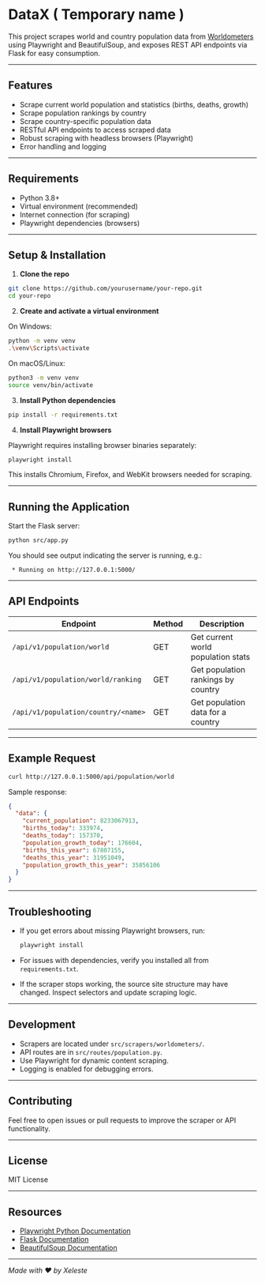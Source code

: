 

# DataX ( Temporary name )

This project scrapes world and country population data from [Worldometers](https://www.worldometers.info/) using Playwright and BeautifulSoup, and exposes REST API endpoints via Flask for easy consumption.

---

## Features

- Scrape current world population and statistics (births, deaths, growth)
- Scrape population rankings by country
- Scrape country-specific population data
- RESTful API endpoints to access scraped data
- Robust scraping with headless browsers (Playwright)
- Error handling and logging

---

## Requirements

- Python 3.8+
- Virtual environment (recommended)
- Internet connection (for scraping)
- Playwright dependencies (browsers)

---

## Setup & Installation

1. **Clone the repo**

```bash
git clone https://github.com/yourusername/your-repo.git
cd your-repo
````

2. **Create and activate a virtual environment**

On Windows:

```bash
python -m venv venv
.\venv\Scripts\activate
```

On macOS/Linux:

```bash
python3 -m venv venv
source venv/bin/activate
```

3. **Install Python dependencies**

```bash
pip install -r requirements.txt
```

4. **Install Playwright browsers**

Playwright requires installing browser binaries separately:

```bash
playwright install
```

This installs Chromium, Firefox, and WebKit browsers needed for scraping.

---

## Running the Application

Start the Flask server:

```bash
python src/app.py
```

You should see output indicating the server is running, e.g.:

```
 * Running on http://127.0.0.1:5000/
```

---

## API Endpoints

| Endpoint                         | Method | Description                        |
| -------------------------------- | ------ | ---------------------------------- |
| `/api/v1/population/world`          | GET    | Get current world population stats |
| `/api/v1/population/world/ranking`  | GET    | Get population rankings by country |
| `/api/v1/population/country/<name>` | GET    | Get population data for a country  |

---

## Example Request

```bash
curl http://127.0.0.1:5000/api/population/world
```

Sample response:

```json
{
  "data": {
    "current_population": 8233067913,
    "births_today": 333974,
    "deaths_today": 157370,
    "population_growth_today": 176604,
    "births_this_year": 67807155,
    "deaths_this_year": 31951049,
    "population_growth_this_year": 35856106
  }
}
```

---

## Troubleshooting

* If you get errors about missing Playwright browsers, run:

  ```bash
  playwright install
  ```

* For issues with dependencies, verify you installed all from `requirements.txt`.

* If the scraper stops working, the source site structure may have changed. Inspect selectors and update scraping logic.

---

## Development

* Scrapers are located under `src/scrapers/worldometers/`.
* API routes are in `src/routes/population.py`.
* Use Playwright for dynamic content scraping.
* Logging is enabled for debugging errors.

---

## Contributing

Feel free to open issues or pull requests to improve the scraper or API functionality.

---

## License

MIT License

---

## Resources

* [Playwright Python Documentation](https://playwright.dev/python/docs/intro)
* [Flask Documentation](https://flask.palletsprojects.com/)
* [BeautifulSoup Documentation](https://www.crummy.com/software/BeautifulSoup/bs4/doc/)

---

*Made with ❤️ by Xeleste*



